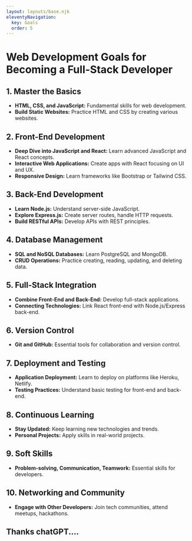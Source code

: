 ```yaml
---
layout: layouts/base.njk
eleventyNavigation:
  key: Goals
  order: 5
---
```


# Web Development Goals for Becoming a Full-Stack Developer

## 1. Master the Basics

- **HTML, CSS, and JavaScript:** Fundamental skills for web development.
- **Build Static Websites:** Practice HTML and CSS by creating various websites.

## 2. Front-End Development

- **Deep Dive into JavaScript and React:** Learn advanced JavaScript and React concepts.
- **Interactive Web Applications:** Create apps with React focusing on UI and UX.
- **Responsive Design:** Learn frameworks like Bootstrap or Tailwind CSS.

## 3. Back-End Development

- **Learn Node.js:** Understand server-side JavaScript.
- **Explore Express.js:** Create server routes, handle HTTP requests.
- **Build RESTful APIs:** Develop APIs with REST principles.

## 4. Database Management

- **SQL and NoSQL Databases:** Learn PostgreSQL and MongoDB.
- **CRUD Operations:** Practice creating, reading, updating, and deleting data.

## 5. Full-Stack Integration

- **Combine Front-End and Back-End:** Develop full-stack applications.
- **Connecting Technologies:** Link React front-end with Node.js/Express back-end.

## 6. Version Control

- **Git and GitHub:** Essential tools for collaboration and version control.

## 7. Deployment and Testing

- **Application Deployment:** Learn to deploy on platforms like Heroku, Netlify.
- **Testing Practices:** Understand basic testing for front-end and back-end.

## 8. Continuous Learning

- **Stay Updated:** Keep learning new technologies and trends.
- **Personal Projects:** Apply skills in real-world projects.

## 9. Soft Skills

- **Problem-solving, Communication, Teamwork:** Essential skills for developers.

## 10. Networking and Community

- **Engage with Other Developers:** Join tech communities, attend meetups, hackathons.

## Thanks chatGPT....

